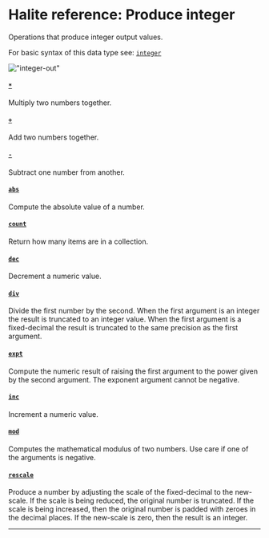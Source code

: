 <!---
  This markdown file was generated. Do not edit.
  -->

# Halite reference: Produce integer

Operations that produce integer output values.

For basic syntax of this data type see: [`integer`](halite_basic-syntax-reference.md#integer)

!["integer-out"](./halite-bnf-diagrams/integer-out.svg)

#### [`*`](halite_full-reference.md#_S)

Multiply two numbers together.

#### [`+`](halite_full-reference.md#_A)

Add two numbers together.

#### [`-`](halite_full-reference.md#-)

Subtract one number from another.

#### [`abs`](halite_full-reference.md#abs)

Compute the absolute value of a number.

#### [`count`](halite_full-reference.md#count)

Return how many items are in a collection.

#### [`dec`](halite_full-reference.md#dec)

Decrement a numeric value.

#### [`div`](halite_full-reference.md#div)

Divide the first number by the second. When the first argument is an integer the result is truncated to an integer value. When the first argument is a fixed-decimal the result is truncated to the same precision as the first argument.

#### [`expt`](halite_full-reference.md#expt)

Compute the numeric result of raising the first argument to the power given by the second argument. The exponent argument cannot be negative.

#### [`inc`](halite_full-reference.md#inc)

Increment a numeric value.

#### [`mod`](halite_full-reference.md#mod)

Computes the mathematical modulus of two numbers. Use care if one of the arguments is negative.

#### [`rescale`](halite_full-reference.md#rescale)

Produce a number by adjusting the scale of the fixed-decimal to the new-scale. If the scale is being reduced, the original number is truncated. If the scale is being increased, then the original number is padded with zeroes in the decimal places. If the new-scale is zero, then the result is an integer.

---
